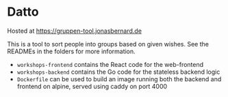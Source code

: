 # Datto

Hosted at https://gruppen-tool.jonasbernard.de

This is a tool to sort people into groups based on given wishes.
See the READMEs in the folders for more information.

- `workshops-frontend` contains the React code for the web-frontend
- `workshops-backend` contains the Go code for the stateless backend logic
- `Dockerfile` can be used to build an image running both the backend and frontend on alpine, served using caddy on port 4000
